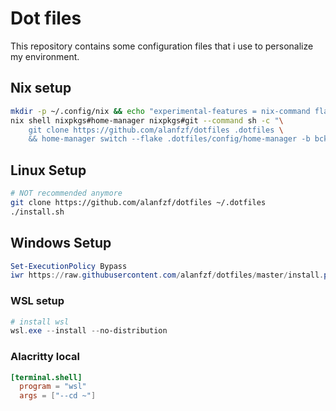 # Dot files
This repository contains some configuration files that i use to personalize my environment.

## Nix setup

```bash
mkdir -p ~/.config/nix && echo "experimental-features = nix-command flakes" > ~/.config/nix/nix.conf
nix shell nixpkgs#home-manager nixpkgs#git --command sh -c "\
	git clone https://github.com/alanfzf/dotfiles .dotfiles \
	&& home-manager switch --flake .dotfiles/config/home-manager -b bckp"
```

## Linux Setup

```bash
# NOT recommended anymore
git clone https://github.com/alanfzf/dotfiles ~/.dotfiles
./install.sh
```

## Windows Setup

```powershell
Set-ExecutionPolicy Bypass
iwr https://raw.githubusercontent.com/alanfzf/dotfiles/master/install.ps1 | iex
```

### WSL setup

```powershell
# install wsl
wsl.exe --install --no-distribution
```
### Alacritty local

```toml
[terminal.shell]
  program = "wsl"
  args = ["--cd ~"]
```
